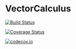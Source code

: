 # VectorCalculus

[![Build Status](https://travis-ci.org/lstagner/VectorCalculus.jl.svg?branch=master)](https://travis-ci.org/lstagner/VectorCalculus.jl)

[![Coverage Status](https://coveralls.io/repos/lstagner/VectorCalculus.jl/badge.svg?branch=master&service=github)](https://coveralls.io/github/lstagner/VectorCalculus.jl?branch=master)

[![codecov.io](http://codecov.io/github/lstagner/VectorCalculus.jl/coverage.svg?branch=master)](http://codecov.io/github/lstagner/VectorCalculus.jl?branch=master)
